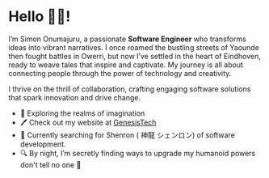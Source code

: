 # Hello 👋🏾!

I’m Simon Onumajuru, a passionate **Software Engineer** who transforms ideas into vibrant narratives. I once roamed the bustling streets of Yaounde then fought battles in Owerri, but now I’ve settled in the heart of Eindhoven, ready to weave tales that inspire and captivate. My journey is all about connecting people through the power of technology and creativity.

I thrive on the thrill of collaboration, crafting engaging software solutions that spark innovation and drive change.

- 🌟 Exploring the realms of imagination
- 🖊️ Check out my website at [GenesisTech](http://genesistech.nl)
- 🌱 Currently searching for Shenron ( 神龍 シェンロン) of software development.
- 🔍 By night, I’m secretly finding ways to upgrade my humanoid powers don't tell no one 🙊

